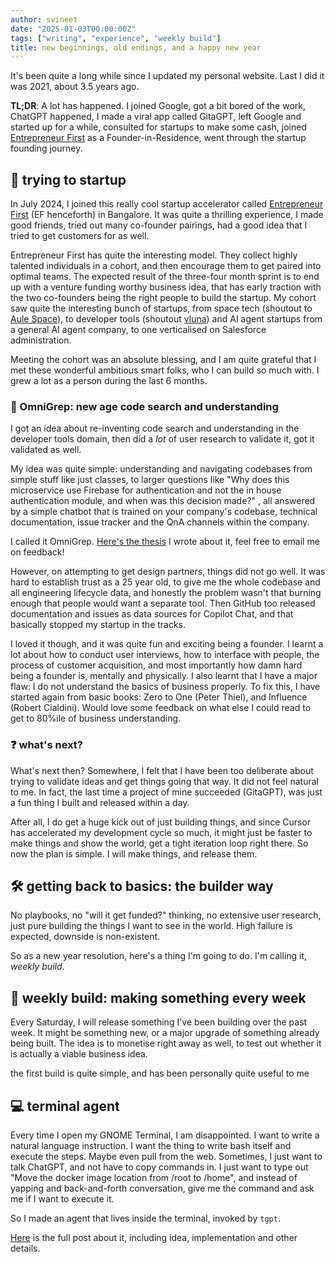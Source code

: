 ```yaml
---
author: svineet
date: "2025-01-03T00:00:00Z"
tags: ["writing", "experience", "weekly build"]
title: new beginnings, old endings, and a happy new year
---
```


It's been quite a long while since I updated my personal website. Last I did it was 
2021, about 3.5 years ago.

**TL;DR**: A lot has happened. I joined Google, got a bit bored of the work, ChatGPT happened,
I made a viral app called GitaGPT, left Google and started up for a while, consulted
for startups to make some cash, joined [Entrepreneur First](http://joinef.com) as a Founder-in-Residence,
went through the startup founding journey.

## 🚀 trying to startup

In July 2024, I joined this really cool startup accelerator called [Entrepreneur First](http://joinef.com) (EF henceforth) in Bangalore.
It was quite a thrilling experience, I made good friends, tried out many co-founder pairings, had a good idea that I tried to get customers for as well.

Entrepreneur First has quite the interesting model. They collect highly talented individuals in a cohort, and then
encourage them to get paired into optimal teams. The expected result of the three-four month sprint is to end up
with a venture funding worthy business idea, that has early traction with the two co-founders being the right people
to build the startup. My cohort saw quite the interesting bunch of startups, from space tech (shoutout to [Aule Space](http://aule.space)),
to developer tools (shoutout [vluna](http://vluna.dev)) and AI agent startups from a general AI agent company,
to one verticalised on Salesforce administration.

Meeting the cohort was an absolute blessing, and I am quite grateful that I met these wonderful ambitious smart folks, who
I can build so much with. I grew a lot as a person during the last 6 months.

### 🦉 OmniGrep: new age code search and understanding

I got an idea about re-inventing code search and understanding in the developer tools domain, then did a _lot_ of user research to validate it,
got it validated as well.

My idea was quite simple: understanding and navigating codebases from simple stuff like just classes, to larger
questions like "Why does this microservice use Firebase for authentication and not the in house authentication module, and when was this decision made?"
, all answered by a simple chatbot that is trained on your company's codebase, technical documentation, issue tracker and the QnA channels within the company.

I called it OmniGrep. [Here's the thesis](/static/assets/OmniGrep_Thesis.pdf) I wrote about it, feel free to email me on feedback!

However, on attempting to get design partners, things did not go well. It was hard to establish trust as a 25 year old, to give me the whole
codebase and all engineering lifecycle data, and honestly the problem wasn't that burning enough that people would want a separate tool. Then GitHub too
released documentation and issues as data sources for Copilot Chat, and that basically stopped my startup in the tracks.

I loved it though, and it was quite fun and exciting being a founder. I learnt a lot about how to conduct user interviews, how to interface with people,
the process of customer acquisition, and most importantly how damn hard being a founder is, mentally and physically. I also learnt that I have a major flaw: I do not understand the basics of business properly. To fix this, I have started again from basic books: Zero to One (Peter Thiel), and Influence (Robert Cialdini). Would love some feedback on what else I could read to get to 80%ile of business understanding.

### ❓ what's next?

What's next then? Somewhere, I felt that I have been too deliberate about trying to validate ideas and get things going that way. It did not
feel natural to me. In fact, the last time a project of mine succeeded (GitaGPT), was just a fun thing I built and released within a day.

After all, I do get a huge kick out of just building things, and since Cursor has accelerated my development cycle so much, it might just be faster to
make things and show the world, get a tight iteration loop right there. So now the plan is simple. I will make things, and release them.

## 🛠 getting back to basics: the builder way 

No playbooks, no "will it get funded?" thinking, no extensive user research, just pure building the things I want to see in the world.
High failure is expected, downside is non-existent.

So as a new year resolution, here's a thing I'm going to do. I'm calling it, *weekly build*.

## 📅 weekly build: making something every week 

Every Saturday, I will release something I've been building over the past week. It might be something new,
or a major upgrade of something already being built. The idea is to monetise right away as well, to test out
whether it is actually a viable business idea.

the first build is quite simple, and has been personally quite useful to me

## 💻 terminal agent 

Every time I open my GNOME Terminal, I am disappointed. I want to write a natural language instruction.
I want the thing to write bash itself and execute the steps. Maybe even pull from the web. Sometimes, I just want
to talk ChatGPT, and not have to copy commands in. I just want to type out "Move the docker image location from /root to /home",
and instead of yapping and back-and-forth conversation, give me the command and ask me if I want to execute it.

So I made an agent that lives inside the terminal, invoked by `tgpt`. 

[Here](/post/tgpt) is the full post about it, including idea, implementation and other details.

